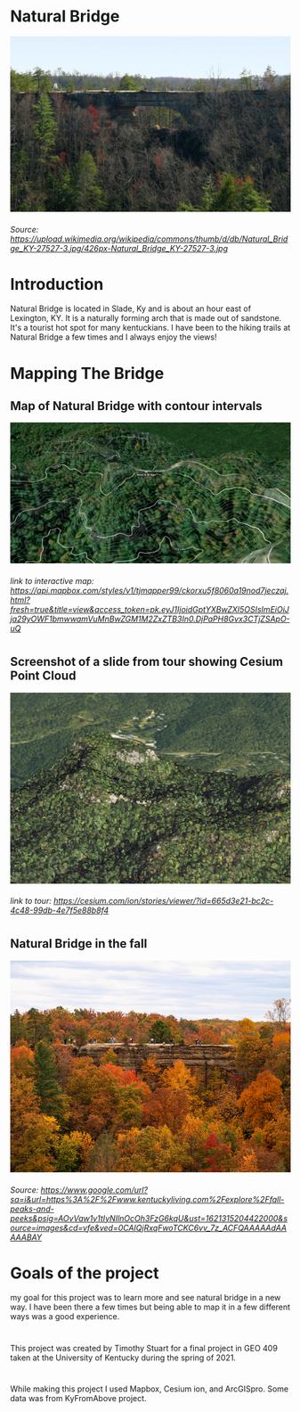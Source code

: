 # Natural Bridge

![picture of natural bridge](bridge.jpg)
###### Source: https://upload.wikimedia.org/wikipedia/commons/thumb/d/db/Natural_Bridge_KY-27527-3.jpg/426px-Natural_Bridge_KY-27527-3.jpg

# Introduction

Natural Bridge is located in Slade, Ky and is about an hour east of Lexington, KY. It is a naturally forming arch that is made out of sandstone. It's a tourist hot spot for many kentuckians. I have been to the hiking trails at Natural Bridge a few times and I always enjoy the views!

# Mapping The Bridge
## Map of Natural Bridge with contour intervals
![mapbox snip of natural bridge](mapbox.JPG)
###### link to interactive map: https://api.mapbox.com/styles/v1/tjmapper99/ckorxu5f8060a19nod7jeczaj.html?fresh=true&title=view&access_token=pk.eyJ1IjoidGptYXBwZXI5OSIsImEiOiJja29yOWF1bmwwamVuMnBwZGM1M2ZxZTB3In0.DjPaPH8Gvx3CTjZSApO-uQ

#
## Screenshot of a slide from tour showing Cesium Point Cloud
![Cesium map](cesium.JPG)
###### link to tour: https://cesium.com/ion/stories/viewer/?id=665d3e21-bc2c-4c48-99db-4e7f5e88b8f4

# 
## Natural Bridge in the fall
![natural bridge in fall](fall.jpg)
###### Source: https://www.google.com/url?sa=i&url=https%3A%2F%2Fwww.kentuckyliving.com%2Fexplore%2Ffall-peaks-and-peeks&psig=AOvVaw1y1tIyNIlnOcOh3FzG6kqU&ust=1621315204422000&source=images&cd=vfe&ved=0CAIQjRxqFwoTCKC6vv_7z_ACFQAAAAAdAAAAABAY

# Goals of the project
my goal for this project was to learn more and see natural bridge in a new way. I have been there a few times but being able to map it in a few different ways was a good experience.
#
This project was created by Timothy Stuart for a final project in GEO 409 taken at the University of Kentucky during the spring of 2021.
#
While making this project I used Mapbox, Cesium ion, and ArcGISpro. Some data was from KyFromAbove project.
